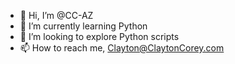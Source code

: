 - 👋 Hi, I’m @CC-AZ
- 🌱 I’m currently learning Python
- 💞️ I’m looking to explore Python scripts
- 📫 How to reach me, Clayton@ClaytonCorey.com

<!---
CC-AZ/CC-AZ is a ✨ special ✨ repository because its `README.md` (this file) appears on your GitHub profile.
You can click the Preview link to take a look at your changes.
--->
